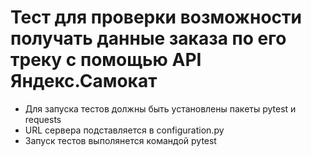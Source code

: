 ﻿# Тест для проверки возможности получать данные заказа по его треку с помощью API Яндекс.Самокат
- Для запуска тестов должны быть установлены пакеты pytest и requests
- URL сервера подставляется в configuration.py 
- Запуск тестов выполянется командой pytest